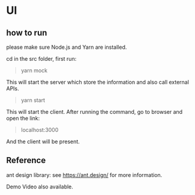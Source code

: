 # UI
## how to run
please make sure Node.js and Yarn are installed.

cd in the src folder, first run:

> yarn mock

This will start the server which store the information and also call external APIs.

>yarn start

This will start the client. After running the command, go to browser and open the link:

>localhost:3000

And the client will be present.

## Reference
ant design library: see https://ant.design/ for more information.

Demo Video also available.